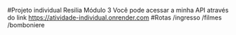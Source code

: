 #Projeto individual Resilia Módulo 3
Você pode acessar a minha API através do link https://atividade-individual.onrender.com
#Rotas
/ingresso
/filmes
/bomboniere